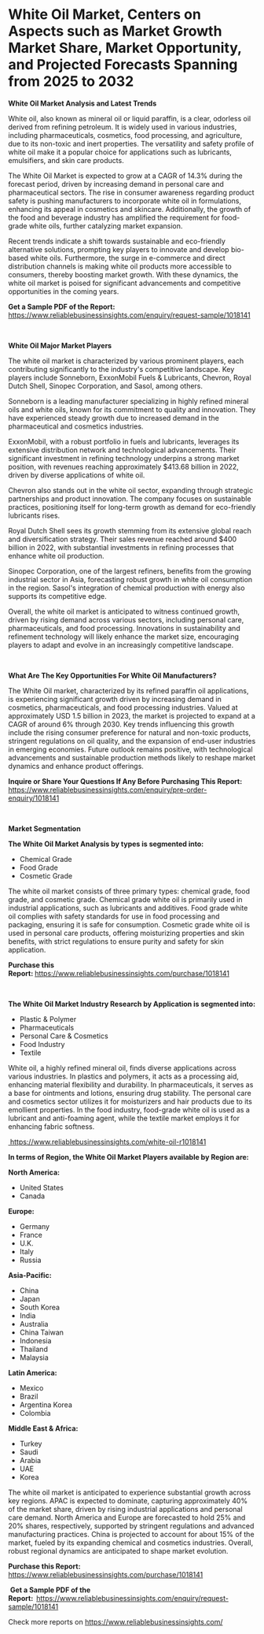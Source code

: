 <p><h1>White Oil Market, Centers on Aspects such as Market Growth Market Share, Market Opportunity, and Projected Forecasts Spanning from 2025 to 2032</h1></p><p><strong>White Oil Market Analysis and Latest Trends</strong></p>
<p><p>White oil, also known as mineral oil or liquid paraffin, is a clear, odorless oil derived from refining petroleum. It is widely used in various industries, including pharmaceuticals, cosmetics, food processing, and agriculture, due to its non-toxic and inert properties. The versatility and safety profile of white oil make it a popular choice for applications such as lubricants, emulsifiers, and skin care products.</p><p>The White Oil Market is expected to grow at a CAGR of 14.3% during the forecast period, driven by increasing demand in personal care and pharmaceutical sectors. The rise in consumer awareness regarding product safety is pushing manufacturers to incorporate white oil in formulations, enhancing its appeal in cosmetics and skincare. Additionally, the growth of the food and beverage industry has amplified the requirement for food-grade white oils, further catalyzing market expansion.</p><p>Recent trends indicate a shift towards sustainable and eco-friendly alternative solutions, prompting key players to innovate and develop bio-based white oils. Furthermore, the surge in e-commerce and direct distribution channels is making white oil products more accessible to consumers, thereby boosting market growth. With these dynamics, the white oil market is poised for significant advancements and competitive opportunities in the coming years.</p></p>
<p><strong>Get a Sample PDF of the Report:&nbsp;</strong> <a href="https://www.reliablebusinessinsights.com/enquiry/request-sample/1018141?utm_campaign=2752&utm_medium=2&utm_source=Github&utm_content=ia&utm_term=01042025&utm_id=white-oil">https://www.reliablebusinessinsights.com/enquiry/request-sample/1018141</a></p>
<p>&nbsp;</p>
<p><strong>White Oil Major Market Players</strong></p>
<p><p>The white oil market is characterized by various prominent players, each contributing significantly to the industry's competitive landscape. Key players include Sonneborn, ExxonMobil Fuels & Lubricants, Chevron, Royal Dutch Shell, Sinopec Corporation, and Sasol, among others. </p><p>Sonneborn is a leading manufacturer specializing in highly refined mineral oils and white oils, known for its commitment to quality and innovation. They have experienced steady growth due to increased demand in the pharmaceutical and cosmetics industries.</p><p>ExxonMobil, with a robust portfolio in fuels and lubricants, leverages its extensive distribution network and technological advancements. Their significant investment in refining technology underpins a strong market position, with revenues reaching approximately $413.68 billion in 2022, driven by diverse applications of white oil.</p><p>Chevron also stands out in the white oil sector, expanding through strategic partnerships and product innovation. The company focuses on sustainable practices, positioning itself for long-term growth as demand for eco-friendly lubricants rises.</p><p>Royal Dutch Shell sees its growth stemming from its extensive global reach and diversification strategy. Their sales revenue reached around $400 billion in 2022, with substantial investments in refining processes that enhance white oil production.</p><p>Sinopec Corporation, one of the largest refiners, benefits from the growing industrial sector in Asia, forecasting robust growth in white oil consumption in the region. Sasol's integration of chemical production with energy also supports its competitive edge.</p><p>Overall, the white oil market is anticipated to witness continued growth, driven by rising demand across various sectors, including personal care, pharmaceuticals, and food processing. Innovations in sustainability and refinement technology will likely enhance the market size, encouraging players to adapt and evolve in an increasingly competitive landscape.</p></p>
<p>&nbsp;</p>
<p><strong>What Are The Key Opportunities For White Oil Manufacturers?</strong></p>
<p><p>The White Oil market, characterized by its refined paraffin oil applications, is experiencing significant growth driven by increasing demand in cosmetics, pharmaceuticals, and food processing industries. Valued at approximately USD 1.5 billion in 2023, the market is projected to expand at a CAGR of around 6% through 2030. Key trends influencing this growth include the rising consumer preference for natural and non-toxic products, stringent regulations on oil quality, and the expansion of end-user industries in emerging economies. Future outlook remains positive, with technological advancements and sustainable production methods likely to reshape market dynamics and enhance product offerings.</p></p>
<p><strong>Inquire or Share Your Questions If Any Before Purchasing This Report:</strong> <a href="https://www.reliablebusinessinsights.com/enquiry/pre-order-enquiry/1018141?utm_campaign=2752&utm_medium=2&utm_source=Github&utm_content=ia&utm_term=01042025&utm_id=white-oil">https://www.reliablebusinessinsights.com/enquiry/pre-order-enquiry/1018141</a></p>
<p>&nbsp;</p>
<p><strong>Market Segmentation</strong></p>
<p><strong>The White Oil Market Analysis by types is segmented into:</strong></p>
<p><ul><li>Chemical Grade</li><li>Food Grade</li><li>Cosmetic Grade</li></ul></p>
<p><p>The white oil market consists of three primary types: chemical grade, food grade, and cosmetic grade. Chemical grade white oil is primarily used in industrial applications, such as lubricants and additives. Food grade white oil complies with safety standards for use in food processing and packaging, ensuring it is safe for consumption. Cosmetic grade white oil is used in personal care products, offering moisturizing properties and skin benefits, with strict regulations to ensure purity and safety for skin application.</p></p>
<p><strong>Purchase this Report:&nbsp;</strong><a href="https://www.reliablebusinessinsights.com/purchase/1018141?utm_campaign=2752&utm_medium=2&utm_source=Github&utm_content=ia&utm_term=01042025&utm_id=white-oil">https://www.reliablebusinessinsights.com/purchase/1018141</a></p>
<p>&nbsp;</p>
<p><strong>The White Oil Market Industry Research by Application is segmented into:</strong></p>
<p><ul><li>Plastic & Polymer</li><li>Pharmaceuticals</li><li>Personal Care & Cosmetics</li><li>Food Industry</li><li>Textile</li></ul></p>
<p><p>White oil, a highly refined mineral oil, finds diverse applications across various industries. In plastics and polymers, it acts as a processing aid, enhancing material flexibility and durability. In pharmaceuticals, it serves as a base for ointments and lotions, ensuring drug stability. The personal care and cosmetics sector utilizes it for moisturizers and hair products due to its emollient properties. In the food industry, food-grade white oil is used as a lubricant and anti-foaming agent, while the textile market employs it for enhancing fabric softness.</p></p>
<p><a href="https://www.reliablebusinessinsights.com/white-oil-r1018141?utm_campaign=2752&utm_medium=2&utm_source=Github&utm_content=ia&utm_term=01042025&utm_id=white-oil">&nbsp;https://www.reliablebusinessinsights.com/white-oil-r1018141</a></p>
<p><strong>In terms of Region, the White Oil Market Players available by Region are:</strong></p>
<p>
    <p> <strong> North America: </strong>
        <ul>
            <li>United States</li>
            <li>Canada</li>
        </ul>
        </p> 
    <p> <strong> Europe: </strong>
        <ul>
            <li>Germany</li>
            <li>France</li>
            <li>U.K.</li>
            <li>Italy</li>
            <li>Russia</li>
        </ul>
        </p> 
    <p> <strong> Asia-Pacific: </strong>
        <ul>
            <li>China</li>
            <li>Japan</li>
            <li>South Korea</li>
            <li>India</li>
            <li>Australia</li>
            <li>China Taiwan</li>
            <li>Indonesia</li>
            <li>Thailand</li>
            <li>Malaysia</li>
        </ul>
        </p> 
    <p> <strong> Latin America: </strong>
        <ul>
            <li>Mexico</li>
            <li>Brazil</li>
            <li>Argentina Korea</li>
            <li>Colombia</li>
        </ul>
        </p> 
    <p> <strong> Middle East & Africa: </strong>
        <ul>
            <li>Turkey</li>
            <li>Saudi</li>
            <li>Arabia</li>
            <li>UAE</li>
            <li>Korea</li>
        </ul>
    </p>
    </p>
<p><p>The white oil market is anticipated to experience substantial growth across key regions. APAC is expected to dominate, capturing approximately 40% of the market share, driven by rising industrial applications and personal care demand. North America and Europe are forecasted to hold 25% and 20% shares, respectively, supported by stringent regulations and advanced manufacturing practices. China is projected to account for about 15% of the market, fueled by its expanding chemical and cosmetics industries. Overall, robust regional dynamics are anticipated to shape market evolution.</p></p>
<p><strong>Purchase this Report: </strong><a href="https://www.reliablebusinessinsights.com/purchase/1018141?utm_campaign=2752&utm_medium=2&utm_source=Github&utm_content=ia&utm_term=01042025&utm_id=white-oil">https://www.reliablebusinessinsights.com/purchase/1018141</a></p>
<p>&nbsp;<strong>Get a Sample PDF of the Report:&nbsp;&nbsp;</strong><a href="https://www.reliablebusinessinsights.com/enquiry/request-sample/1018141?utm_campaign=2752&utm_medium=2&utm_source=Github&utm_content=ia&utm_term=01042025&utm_id=white-oil">https://www.reliablebusinessinsights.com/enquiry/request-sample/1018141</a></p>
<p><strong></strong></p>
<p>Check more reports on <a href="https://www.reliablebusinessinsights.com/?utm_campaign=2752&utm_medium=2&utm_source=Github&utm_content=ia&utm_term=01042025&utm_id=white-oil">https://www.reliablebusinessinsights.com/</a></p>